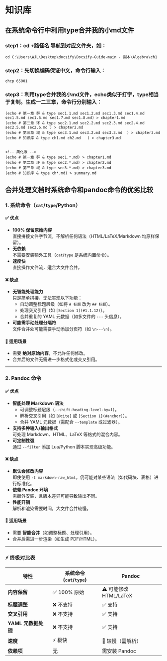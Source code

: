 # 知识库 
## 在系统命令行中利用type合并我的小md文件

### step1：cd +路径名 导航到对应文件夹，如：
`cd C:\Users\WJL\Desktop\docsify\Docsify-Guide-main - 副本\Algebra\ch1`

### step2：先切换编码保证中文，命令行输入：
`chcp 65001`

### step3：利用type合并我的小md文件，echo类似于打字，type相当于复制。生成一二三章，命令行分别输入：
    (echo # 第一章 群 & type sec1.1.md sec1.2.md sec1.3.md sec1.4.md sec1.5.md sec1.6.md sec1.7.md sec1.8.md) > chapter1.md
    (echo # 第二章 环 & type sec2.1.md sec2.2.md sec2.3.md sec2.4.md sec2.5.md sec2.6.md ) > chapter2.md
    (echo # 第三章 域 & type sec3.1.md sec3.2.md sec3.3.md  ) > chapter3.md
    (echo # 知识库 & type ch1.md ch2.md   ) > chapter3.md


    <!-- 简化版 -->
    (echo # 第一章 群 & type sec1.*.md) > chapter1.md
    (echo # 第二章 环 & type sec2.*.md) > chapter2.md
    (echo # 第三章 域 & type sec3.*.md) > chapter3.md
    (echo # 知识库 & type ch*.md) > summary.md




## 合并处理文档时系统命令和pandoc命令的优劣比较

### **1. 系统命令（`cat`/`type`/Python）**
#### **✅ 优点**
- **100% 保留原始内容**  
  直接拼接文件字节流，不解析任何语法（HTML/LaTeX/Markdown 均原样保留）。
- **无依赖**  
  不需要安装额外工具（`cat`/`type` 是系统内置命令）。
- **速度快**  
  直接操作文件流，适合大文件合并。

#### **❌ 缺点**
- **无智能处理能力**  
  只是简单拼接，无法实现以下功能：
  - 自动调整标题层级（如将 `# 标题` 改为 `## 标题`）。
  - 处理交叉引用（如 `[Section 1](#1.1.12)`）。
  - 合并重复的 YAML 元数据（如多文件的 `---` 头信息）。
- **可能需手动处理分隔符**  
  文件合并处可能需要手动添加分页符（如 `\n---\n`）。

#### **📌 适用场景**
- 需要 **绝对原始内容**，不允许任何修改。
- 合并后的文件无需进一步格式化或交叉引用。

---

### **2. Pandoc 命令**
#### **✅ 优点**
- **智能处理 Markdown 语法**  
  - 可调整标题层级（`--shift-heading-level-by=1`）。
  - 解析交叉引用（如 `[@cite]` 或 `[Section 1](#anchor)`）。
  - 合并 YAML 元数据（需配合 `--template` 或过滤器）。
- **支持多种输入/输出格式**  
  可处理 Markdown、HTML、LaTeX 等格式的混合内容。
- **可定制性强**  
  通过 `--filter` 添加 Lua/Python 脚本实现高级功能。

#### **❌ 缺点**
- **默认会修改内容**  
  即使使用 `-t markdown-raw_html`，仍可能对某些语法（如代码块、表格）进行标准化。
- **依赖 Pandoc 环境**  
  需额外安装，且版本差异可能导致输出不同。
- **性能开销**  
  解析和渲染需要时间，大文件合并较慢。

#### **📌 适用场景**
- 需要 **智能合并**（如调整标题、处理引用）。
- 合并后需进一步渲染（如生成 PDF/HTML）。

---

### **⚡ 终极对比表**
| 特性                | 系统命令 (`cat`/`type`) | Pandoc                  |
|---------------------|------------------------|-------------------------|
| **内容保留**        | ✅ 100% 原始            | ⚠️ 可能修改 HTML/LaTeX  |
| **标题调整**        | ❌ 不支持               | ✅ 支持                 |
| **交叉引用**        | ❌ 不支持               | ✅ 支持                 |
| **YAML 元数据处理** | ❌ 不支持               | ✅ 支持                 |
| **速度**            | ⚡ 极快                 | 🐢 较慢（需解析）       |
| **依赖项**          | 无                     | 需安装 Pandoc           |


